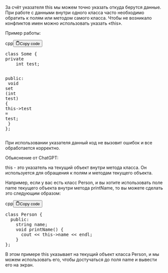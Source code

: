 <p>За счёт указателя this мы можем точно указать откуда берутся данные. 
При работе с данными внутри одного класса часто необходимо обратить к полям или методом самого класса. 
Чтобы не возникало конфликтов имен можно использовать указать «this».</p>
<p>Пример работы:</p>
<div class="code-element"><div class="lang-line"><text>cpp</text><button class="copy-button" id="code693b" onclick="copyCode(code693, code693b)"><svg stroke="currentColor" fill="none" stroke-width="2" viewBox="0 0 24 24" stroke-linecap="round" stroke-linejoin="round" class="h-4 w-4" height="1em" width="1em" xmlns="http://www.w3.org/2000/svg"><path d="M16 4h2a2 2 0 0 1 2 2v14a2 2 0 0 1-2 2H6a2 2 0 0 1-2-2V6a2 2 0 0 1 2-2h2"></path><rect x="8" y="2" width="8" height="4" rx="1" ry="1"></rect></svg><text>Copy code</text></button></div><div class="code" id="code693"><div class="highlight"><pre><span></span><span class="k">class</span><span class="w"> </span><span class="nc">Some</span><span class="w"> </span><span class="p">{</span>
<span class="k">private</span>
<span class="w">    </span><span class="kt">int</span><span class="w"> </span><span class="n">test</span><span class="p">;</span>

<span class="k">public</span><span class="o">:</span>
<span class="w">    </span><span class="kt">void</span><span class="w"> </span><span class="n">set</span><span class="w"> </span><span class="p">(</span><span class="kt">int</span><span class="w"> </span><span class="n">test</span><span class="p">)</span><span class="w"> </span><span class="p">{</span>
<span class="w">        </span><span class="k">this</span><span class="o">-&gt;</span><span class="n">test</span><span class="w"> </span><span class="o">=</span><span class="w"> </span><span class="n">test</span><span class="p">;</span>
<span class="w">    </span><span class="p">}</span>
<span class="p">};</span>
</pre></div></div></div>

<p>При использовании указателя данный код не вызовит ошибок и все обработается корректно.</p>
<p>Обьяснение от ChatGPT:</p>
<p>this - это указатель на текущий объект внутри метода класса. 
Он используется для обращения к полям и методам текущего объекта.</p>
<p>Например, если у вас есть класс Person, и вы хотите использовать поле name текущего 
объекта внутри метода printName, то вы можете сделать это следующим образом:</p>
<div class="code-element"><div class="lang-line"><text>cpp</text><button class="copy-button" id="code694b" onclick="copyCode(code694, code694b)"><svg stroke="currentColor" fill="none" stroke-width="2" viewBox="0 0 24 24" stroke-linecap="round" stroke-linejoin="round" class="h-4 w-4" height="1em" width="1em" xmlns="http://www.w3.org/2000/svg"><path d="M16 4h2a2 2 0 0 1 2 2v14a2 2 0 0 1-2 2H6a2 2 0 0 1-2-2V6a2 2 0 0 1 2-2h2"></path><rect x="8" y="2" width="8" height="4" rx="1" ry="1"></rect></svg><text>Copy code</text></button></div><div class="code" id="code694"><div class="highlight"><pre><span></span><span class="k">class</span><span class="w"> </span><span class="nc">Person</span><span class="w"> </span><span class="p">{</span>
<span class="w">  </span><span class="k">public</span><span class="o">:</span>
<span class="w">    </span><span class="n">string</span><span class="w"> </span><span class="n">name</span><span class="p">;</span>
<span class="w">    </span><span class="kt">void</span><span class="w"> </span><span class="nf">printName</span><span class="p">()</span><span class="w"> </span><span class="p">{</span>
<span class="w">      </span><span class="n">cout</span><span class="w"> </span><span class="o">&lt;&lt;</span><span class="w"> </span><span class="k">this</span><span class="o">-&gt;</span><span class="n">name</span><span class="w"> </span><span class="o">&lt;&lt;</span><span class="w"> </span><span class="n">endl</span><span class="p">;</span>
<span class="w">    </span><span class="p">}</span>
<span class="p">};</span>
</pre></div></div></div>

<p>В этом примере this указывает на текущий объект класса Person, 
и мы можем использовать его, чтобы достучаться до поля name и вывести его на экран.</p>